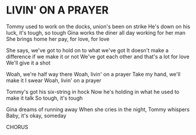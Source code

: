# LIVIN' ON A PRAYER

Tommy used to work on the docks, union's been on strike
He's down on his luck, it's tough, so tough
Gina works the diner all day working for her man
She brings home her pay, for love, for love

She says, we've got to hold on to what we've got
It doesn't make a difference if we make it or not
We've got each other and that's a lot for love
We'll give it a shot

Woah, we're half way there
Woah, livin' on a prayer
Take my hand, we'll make it I swear
Woah, livin' on a prayer

Tommy's got his six-string in hock
Now he's holding in what he used to make it talk
So tough, it's tough

Gina dreams of running away
When she cries in the night, Tommy whispers
Baby, it's okay, someday

CHORUS
